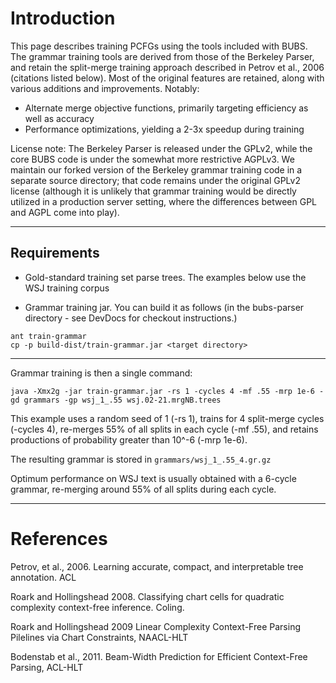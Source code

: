 # Introduction #

This page describes training PCFGs using the tools included with BUBS. The grammar training tools are derived from those of the Berkeley Parser, and retain the split-merge training approach described in Petrov et al., 2006 (citations listed below). Most of the original features are retained, along with various additions and improvements. Notably:

  * Alternate merge objective functions, primarily targeting efficiency as well as accuracy
  * Performance optimizations, yielding a 2-3x speedup during training

License note: The Berkeley Parser is released under the GPLv2, while the core BUBS code is under the somewhat more restrictive AGPLv3. We maintain our forked version of the Berkeley grammar training code in a separate source directory; that code remains under the original GPLv2 license (although it is unlikely that grammar training would be directly utilized in a production server setting, where the differences between GPL and AGPL come into play).


---


## Requirements ##

  * Gold-standard training set parse trees. The examples below use the WSJ training corpus

  * Grammar training jar. You can build it as follows (in the bubs-parser directory - see DevDocs for checkout instructions.)

```
ant train-grammar
cp -p build-dist/train-grammar.jar <target directory>
```


---


Grammar training is then a single command:

```
java -Xmx2g -jar train-grammar.jar -rs 1 -cycles 4 -mf .55 -mrp 1e-6 -gd grammars -gp wsj_1_.55 wsj.02-21.mrgNB.trees
```

This example uses a random seed of 1 (-rs 1), trains for 4 split-merge cycles (-cycles 4), re-merges 55% of all splits in each cycle (-mf .55), and retains productions of probability greater than 10^-6 (-mrp 1e-6).

The resulting grammar is stored in `grammars/wsj_1_.55_4.gr.gz`

Optimum performance on WSJ text is usually obtained with a 6-cycle grammar, re-merging around 55% of all splits during each cycle.


---



# References #

Petrov, et al., 2006. Learning accurate, compact, and interpretable tree annotation. ACL

Roark and Hollingshead 2008. Classifying chart cells for quadratic complexity context-free inference. Coling.

Roark and Hollingshead 2009 Linear Complexity Context-Free Parsing Pilelines via Chart Constraints, NAACL-HLT

Bodenstab et al., 2011. Beam-Width Prediction for Efficient Context-Free Parsing, ACL-HLT
